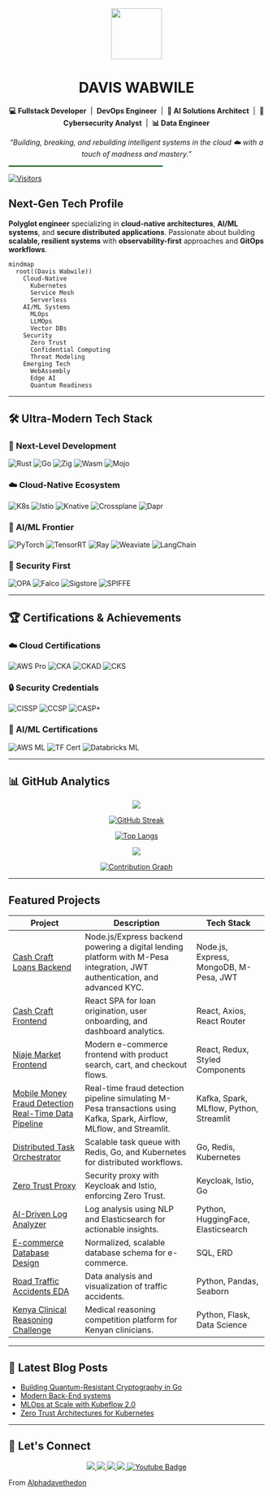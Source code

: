 <div id="header" align="center">
  <img src="https://media.giphy.com/media/M9gbBd9nbDrOTu1Mqx/giphy.gif" width="100"/>
</div>

<h1 align="center">DAVIS WABWILE </i></h1>
<p align="center"><strong>💻 Fullstack Developer</strong> &nbsp;|&nbsp; <strong>DevOps Engineer</strong> &nbsp;|&nbsp; <strong>🧠 AI Solutions Architect</strong> &nbsp;|&nbsp; <strong>🔐 Cybersecurity Analyst</strong> &nbsp;|&nbsp; <strong>📊 Data Engineer</strong></p>
<p align="center"><em>“Building, breaking, and rebuilding intelligent systems in the cloud ☁️ with a touch of madness and mastery.”</em></p>



<!-- Divider -->
<hr style="border: 0.5px solid #4CAF50; width: 60%;" />


[![Visitors](https://komarev.com/ghpvc/?username=Alphadavethedon&label=Profile%20Views&color=0e75b6&style=flat)](https://github.com/Alphadavethedon)

##  Next-Gen Tech Profile
**Polyglot engineer** specializing in **cloud-native architectures**, **AI/ML systems**, and **secure distributed applications**. Passionate about building **scalable, resilient systems** with **observability-first** approaches and **GitOps workflows**.

```mermaid
mindmap
  root((Davis Wabwile))
    Cloud-Native
      Kubernetes
      Service Mesh
      Serverless
    AI/ML Systems
      MLOps
      LLMOps
      Vector DBs
    Security
      Zero Trust
      Confidential Computing
      Threat Modeling
    Emerging Tech
      WebAssembly
      Edge AI
      Quantum Readiness
```

---

## 🛠️ Ultra-Modern Tech Stack

### 🔮 Next-Level Development
<p>
  <img src="https://img.shields.io/badge/-Rust-000000?style=for-the-badge&logo=rust&logoColor=white" alt="Rust"/> 
  <img src="https://img.shields.io/badge/-Go-00ADD8?style=for-the-badge&logo=go&logoColor=white" alt="Go"/>
  <img src="https://img.shields.io/badge/-Zig-F7A41D?style=for-the-badge&logo=zig&logoColor=black" alt="Zig"/>
  <img src="https://img.shields.io/badge/-Wasm-654FF0?style=for-the-badge&logo=webassembly&logoColor=white" alt="Wasm"/>
  <img src="https://img.shields.io/badge/-Mojo-FF7139?style=for-the-badge&logo=mojo&logoColor=white" alt="Mojo"/>
</p>

### ☁️ Cloud-Native Ecosystem
<p>
  <img src="https://img.shields.io/badge/-Kubernetes-326CE5?style=for-the-badge&logo=kubernetes&logoColor=white" alt="K8s"/>
  <img src="https://img.shields.io/badge/-Istio-466BB0?style=for-the-badge&logo=istio&logoColor=white" alt="Istio"/>
  <img src="https://img.shields.io/badge/-Knative-0865AD?style=for-the-badge&logo=knative&logoColor=white" alt="Knative"/>
  <img src="https://img.shields.io/badge/-Crossplane-8B66FE?style=for-the-badge&logo=crossplane&logoColor=white" alt="Crossplane"/>
  <img src="https://img.shields.io/badge/-Dapr-0D1C2C?style=for-the-badge&logo=dapr&logoColor=white" alt="Dapr"/>
</p>

### 🤖 AI/ML Frontier
<p>
  <img src="https://img.shields.io/badge/-PyTorch-EE4C2C?style=for-the-badge&logo=pytorch&logoColor=white" alt="PyTorch"/>
  <img src="https://img.shields.io/badge/-TensorRT-FF6F00?style=for-the-badge&logo=nvidia&logoColor=white" alt="TensorRT"/>
  <img src="https://img.shields.io/badge/-Ray-028CF0?style=for-the-badge&logo=ray&logoColor=white" alt="Ray"/>
  <img src="https://img.shields.io/badge/-Weaviate-00A98F?style=for-the-badge&logo=weaviate&logoColor=white" alt="Weaviate"/>
  <img src="https://img.shields.io/badge/-LangChain-00A67E?style=for-the-badge&logo=langchain&logoColor=white" alt="LangChain"/>
</p>

### 🔐 Security First
<p>
  <img src="https://img.shields.io/badge/-OPA-7D1DFF?style=for-the-badge&logo=opa&logoColor=white" alt="OPA"/>
  <img src="https://img.shields.io/badge/-Falco-00C1B2?style=for-the-badge&logo=falco&logoColor=white" alt="Falco"/>
  <img src="https://img.shields.io/badge/-Sigstore-1A1F71?style=for-the-badge&logo=sigstore&logoColor=white" alt="Sigstore"/>
  <img src="https://img.shields.io/badge/-SPIFFE-EC1C24?style=for-the-badge&logo=spiffe&logoColor=white" alt="SPIFFE"/>
</p>

---

## 🏆 Certifications & Achievements

### ☁️ Cloud Certifications
<p>
  <img src="https://img.shields.io/badge/-AWS_Professional-FF9900?style=for-the-badge&logo=amazonaws&logoColor=white" alt="AWS Pro"/>
  <img src="https://img.shields.io/badge/-CKA-326CE5?style=for-the-badge&logo=kubernetes&logoColor=white" alt="CKA"/>
  <img src="https://img.shields.io/badge/-CKAD-326CE5?style=for-the-badge&logo=kubernetes&logoColor=white" alt="CKAD"/>
  <img src="https://img.shields.io/badge/-CKS-326CE5?style=for-the-badge&logo=kubernetes&logoColor=white" alt="CKS"/>
</p>

### 🔒 Security Credentials
<p>
  <img src="https://img.shields.io/badge/-CISSP-FF9900?style=for-the-badge&logo=isc2&logoColor=white" alt="CISSP"/>
  <img src="https://img.shields.io/badge/-CCSP-FF9900?style=for-the-badge&logo=isc2&logoColor=white" alt="CCSP"/>
  <img src="https://img.shields.io/badge/-CASP+-0078D4?style=for-the-badge&logo=comptia&logoColor=white" alt="CASP+"/>
</p>

### 🧠 AI/ML Certifications
<p>
  <img src="https://img.shields.io/badge/-AWS_ML-FF9900?style=for-the-badge&logo=amazonaws&logoColor=white" alt="AWS ML"/>
  <img src="https://img.shields.io/badge/-TensorFlow-FF6F00?style=for-the-badge&logo=tensorflow&logoColor=white" alt="TF Cert"/>
  <img src="https://img.shields.io/badge/-Databricks_ML-FD612C?style=for-the-badge&logo=databricks&logoColor=white" alt="Databricks ML"/>
</p>

---

## 📊 GitHub Analytics

<div align="center">

  <p align="center">
  <img src="https://github-profile-summary-cards.vercel.app/api/cards/profile-details?username=Alphadavethedon&theme=monokai" />
</p>

[![GitHub Streak](https://streak-stats.demolab.com?user=Alphadavethedon&theme=tokyonight&border_radius=10&date_format=j%20M%5B%20Y%5D)](https://git.io/streak-stats)

[![Top Langs](https://github-readme-stats.vercel.app/api/top-langs/?username=Alphadavethedon&layout=compact&theme=radical&hide_border=true)](https://github.com/anuraghazra/github-readme-stats)
<p align="center">
  <img src="https://github-readme-stats.vercel.app/api/top-langs/?username=Alphadavethedon&layout=compact&theme=radical&hide_border=true" />
</p>


[![Contribution Graph](https://github-readme-activity-graph.vercel.app/graph?username=Alphadavethedon&theme=react-dark&hide_border=true)](https://github.com/ashutosh00710/github-readme-activity-graph)

</div>

---
## Featured Projects

| Project | Description | Tech Stack |
|---------|-------------|------------|
| [Cash Craft Loans Backend](https://github.com/Alphadavethedon/Cash-Craft-Loans-Backend) | Node.js/Express backend powering a digital lending platform with M-Pesa integration, JWT authentication, and advanced KYC. | Node.js, Express, MongoDB, M-Pesa, JWT |
| [Cash Craft Frontend](https://github.com/Alphadavethedon/Cash-Craft-Frontend-Main) | React SPA for loan origination, user onboarding, and dashboard analytics. | React, Axios, React Router |
| [Niaje Market Frontend](https://github.com/Alphadavethedon/Niaje-Market-Frontend-) | Modern e-commerce frontend with product search, cart, and checkout flows. | React, Redux, Styled Components |
| [Mobile Money Fraud Detection Real-Time Data Pipeline](https://github.com/Alphadavethedon/Mobile-Money-Fraud-Detection-Real-Time-Data-Pipeline) | Real-time fraud detection pipeline simulating M-Pesa transactions using Kafka, Spark, Airflow, MLflow, and Streamlit. | Kafka, Spark, MLflow, Python, Streamlit |
| [Distributed Task Orchestrator](https://github.com/Alphadavethedon/task-orchestrator) | Scalable task queue with Redis, Go, and Kubernetes for distributed workflows. | Go, Redis, Kubernetes |
| [Zero Trust Proxy](https://github.com/Alphadavethedon/zero-trust-proxy) | Security proxy with Keycloak and Istio, enforcing Zero Trust. | Keycloak, Istio, Go |
| [AI-Driven Log Analyzer](https://github.com/Alphadavethedon/log-analyzer) | Log analysis using NLP and Elasticsearch for actionable insights. | Python, HuggingFace, Elasticsearch |
| [E-commerce Database Design](https://github.com/Alphadavethedon/E-commerce-database-design) | Normalized, scalable database schema for e-commerce. | SQL, ERD |
| [Road Traffic Accidents EDA](https://github.com/Alphadavethedon/Road-Traffic-Accidents-EDA) | Data analysis and visualization of traffic accidents. | Python, Pandas, Seaborn |
| [Kenya Clinical Reasoning Challenge](https://github.com/Alphadavethedon/kenya-clinical-reasoning-challenge) | Medical reasoning competition platform for Kenyan clinicians. | Python, Flask, Data Science |
---

## 📝 Latest Blog Posts
<!-- BLOG-POST-LIST:START -->
- [Building Quantum-Resistant Cryptography in Go](https://medium.com/@davewabwile)
- [Modern Back-End systems](https://medium.com/@davewabwile/mastering-modern-backend-systems-a-practical-guide-to-apis-architecture-and-scalability-02f6501f7792)
- [MLOps at Scale with Kubeflow 2.0](https://medium.com/@davewabwile)
- [Zero Trust Architectures for Kubernetes](https://medium.com/@davewabwile)
<!-- BLOG-POST-LIST:END -->

---

## 🤝 Let's Connect
<p align="center">
  <a href="https://www.linkedin.com/in/davis-wabwile-53238221a/">
    <img src="https://img.shields.io/badge/LinkedIn-0077B5?style=for-the-badge&logo=linkedin&logoColor=white"/>
  </a>
  <a href="https://x.com/AlphaDonDave254">
    <img src="https://img.shields.io/badge/Twitter-1DA1F2?style=for-the-badge&logo=twitter&logoColor=white"/>
  </a>
  <a href="mailto:davewabwile@gmail.com">
    <img src="https://img.shields.io/badge/Gmail-D14836?style=for-the-badge&logo=gmail&logoColor=white"/>
  </a>
  <a href="https://alphadavethedon.github.io/Davis-portfolio/">
    <img src="https://img.shields.io/badge/Portfolio-FF5722?style=for-the-badge&logo=about.me&logoColor=white"/>
  </a>
    </a>
  <a href="https://www.youtube.com/@ALPHARDITSOLUTIONS">
    <img src="https://img.shields.io/badge/YouTube-red?style=for-the-badge&logo=youtube&logoColor=white" alt="Youtube Badge"/>
  </a>
</p>

 From [Alphadavethedon](https://github.com/Alphadavethedon)

